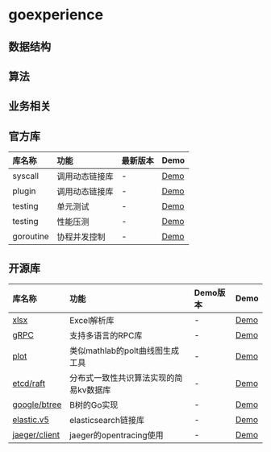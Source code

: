 # goexperience

## 数据结构

## 算法

## 业务相关

## 官方库
|库名称|功能|最新版本|Demo|
|:-|:-|:-|:-|
|syscall|调用动态链接库|-|[Demo](/loaddll)|
|plugin|调用动态链接库|-|[Demo](/plugin)|
|testing|单元测试|-|[Demo](/unittest)|
|testing|性能压测|-|[Demo](/benchmark)|
|goroutine|协程并发控制|-|[Demo](/concurrency)

## 开源库

|库名称|功能|Demo版本|Demo|
|:-|:-|:-|:-|
|[xlsx](https://github.com/tealeg/xlsx)|Excel解析库|-|[Demo]()|
|[gRPC](https://github.com/grpc/go-grpc)|支持多语言的RPC库|-|[Demo](/rpc)|
|[plot](https://gonum.org/v1/plot)|类似mathlab的polt曲线图生成工具|-|[Demo](/plot)|
|[etcd/raft](https://github.com/etcd-io/etcd/raft)|分布式一致性共识算法实现的简易kv数据库|-|[Demo](/raft/raft-example)|
|[google/btree](https://github.com/google/btree)|B树的Go实现|-|[Demo](/google/btree-example)|
|[elastic.v5](https://github.com/olivere/elastic)|elasticsearch链接库|-|[Demo](/elasticsearch/README.md)|
|[jaeger/client]()|jaeger的opentracing使用|-|[Demo](/jaeger/testUdpSender)